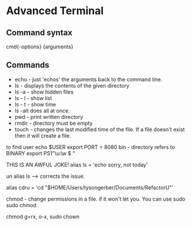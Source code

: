 # Advanced Terminal

## Command syntax
cmd{-options} {arguments}

## Commands
- echo - just 'echos' the arguments back to the command line.
- ls - displays the contents of the given directory
- ls -a - show hidden files
- ls - l - show list
- ls - t - show time
- ls -alt does all at once.
- pwd - print written directory
- rmdir - directory must be empty
- touch - changes the last modified time of the file. If a file doesn't exist then it will create a file.


to find user
echo $USER
export PORT = 8080
bin - directory refers to BINARY 
export PS1"\u:\w $ "

THIS IS AN AWFUL JOKE!
alias ls = 'echo sorry, not today'

un alias ls --> corrects the issue. 


alias cdru = 'cd "$HOME/Users/tysongerber/Documents/RefactorU"'

chmod - change permissions in a file.
if it won't let you. You can use sudo
sudo chmod 

chmod g=rx, o-x, 
sudo chown 